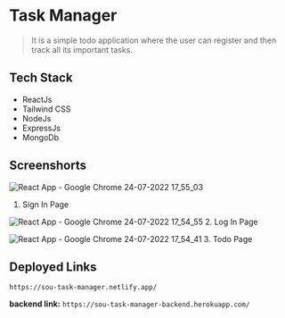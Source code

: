 # Task Manager

> It is a simple todo application where the user can register and then  track all its important tasks.


## Tech Stack
- ReactJs
- Tailwind CSS
- NodeJs
- ExpressJs
- MongoDb

## Screenshorts
![React App - Google Chrome 24-07-2022 17_55_03](https://user-images.githubusercontent.com/66300439/180647248-685cbf1a-0524-46cf-b1c0-107ad1d88ef8.png)
1. Sign In Page

![React App - Google Chrome 24-07-2022 17_54_55](https://user-images.githubusercontent.com/66300439/180647428-b3ef42cb-f50e-4f2f-82a2-5cd9fd5b8359.png)
2. Log In Page

![React App - Google Chrome 24-07-2022 17_54_41](https://user-images.githubusercontent.com/66300439/180647436-062dc53d-487b-41e8-b963-d7781b0b2432.png)
3. Todo Page

## Deployed Links
```
https://sou-task-manager.netlify.app/
```
**backend link:**  ``` https://sou-task-manager-backend.herokuapp.com/ ``` 
